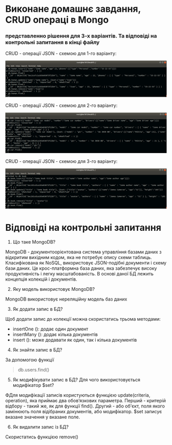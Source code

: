 # Виконане домашнє завдання, CRUD операці в Mongo
### представленно рішення для 3-х варіантів. Та відповіді на контрольні запитання в кінці файлу

CRUD - операції JSON - схемою для 1-го варіанту:

![alt text](screenshots/1.png "Скріншот 1 варіанту")

CRUD - операції JSON - схемою для 2-го варіанту:

![alt text](screenshots/2.png "Скріншот 2 варіанту")

CRUD - операції JSON - схемою для 3-го варіанту:

![alt text](screenshots/3.png "Скріншот 3 варіанту")


# Відповіді на контрольні запитання

1. Що таке MongoDB?

MongoDB - документоорієнтована система управління базами даних з відкритим вихідним кодом, яка не потребує опису схеми таблиць. Класифікована як NoSQL, використовує JSON-подібні документи і схему бази даних. Це крос-платформна база даних, яка забезпечує високу продуктивність і легку масштабованість. В основі даної БД лежить концепція колекцій і документів.

2. Яку модель використовує MongoDB?

MongoDB використовує нереляційну модель баз даних

3. Як додати запис в БД?

Щоб додати запис до колекції можна скористатись трьома методами:

 * insertOne (): додає один документ
 * insertMany (): додає кілька документів
 * insert (): може додавати як один, так і кілька документів

4. Як знайти запис в БД?

За допомогою функції 
> db.users.find()

5. Як модифікувати запис в БД? Для чого використовується модифікатор $set?

ФДля модифікації записів користуються функцією update(criteria, operation), яка приймає два обов’язкових параметра. Перший - критерій відбору - такий же, як для функції find(). Другий - або об'єкт, поля якого замінюють поля відібраних документів, або модифікатор. 
$set записує вказане значення у вказане поле.

6. Як видалити запис із БД?

Скористатись функцією remove()